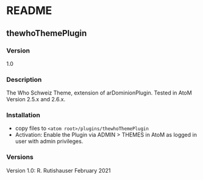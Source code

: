 # README #

## thewhoThemePlugin ##

### Version ###
1.0

### Description ###
The Who Schweiz Theme, extension of arDominionPlugin. Tested in AtoM Version 2.5.x and 2.6.x.

### Installation ###

* copy files to `<atom root>/plugins/thewhoThemePlugin`
* Activation: Enable the Plugin via ADMIN > THEMES in AtoM as logged in user with admin privileges.

### Versions ###
Version 1.0: R. Rutishauser February 2021